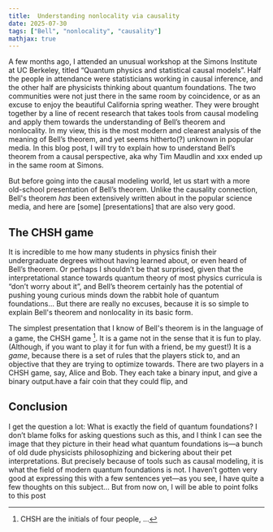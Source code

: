 ```yaml
---
title:  Understanding nonlocality via causality
date: 2025-07-30
tags: ["Bell", "nonlocality", "causality"]
mathjax: true
---
```


A few months ago, I attended an unusual workshop at the Simons Institute at UC Berkeley, titled “Quantum physics and statistical causal models”. Half the people in attendance were statisticians working in causal inference, and the other half are physicists thinking about quantum foundations. The two communities were not just there in the same room by coincidence, or as an excuse to enjoy the beautiful California spring weather. They were brought together by a line of recent research that takes tools from causal modeling and apply them towards the understanding of Bell’s theorem and nonlocality. In my view, this is the most modern and clearest analysis of the meaning of Bell’s theorem, and yet seems hitherto(?) unknown in popular media. In this blog post, I will try to explain how to understand Bell’s theorem from a causal perspective, aka why Tim Maudlin and xxx ended up in the same room at Simons.

But before going into the causal modeling world, let us start with a more old-school presentation of Bell’s theorem. Unlike the causality connection, Bell's theorem _has_ been extensively written about in the popular science media, and here are [some] [presentations] that are also very good.

## The CHSH game

It is incredible to me how many students in physics finish their undergraduate degrees without having learned about, or even heard of Bell’s theorem. Or perhaps I shouldn’t be that surprised, given that the interpretational stance towards quantum theory of most physics curricula is “don’t worry about it”, and Bell’s theorem certainly has the potential of pushing young curious minds down the rabbit hole of quantum foundations... But there are really no excuses, because it is so simple to explain Bell's theorem and nonlocality in its basic form.

The simplest presentation that I know of Bell's theorem is in the language of a game, the CHSH game [^CHSH]. It is a game not in the sense that it is fun to play. (Although, if you want to play it for fun with a friend, be my guest!) It is a _game_, because there is a set of rules that the players stick to, and an objective that they are trying to optimize towards. There are two players in a CHSH game, say, Alice and Bob. They each take a binary input, and give a binary output.have a fair coin that they could flip, and 

[^CHSH]: CHSH are the initials of four people, ...


## Conclusion

I get the question a lot: What is exactly the field of quantum foundations? I don’t blame folks for asking questions such as this, and I think I can see the image that they picture in their head what quantum foundations is—a bunch of old dude physicists philosophizing and bickering about their pet interpretations. But precisely because of tools such as causal modeling, it is what the field of modern quantum foundations is not. I haven’t gotten very good at expressing this with a few sentences yet—as you see, I have quite a few thoughts on this subject… But from now on, I will be able to point folks to this post
